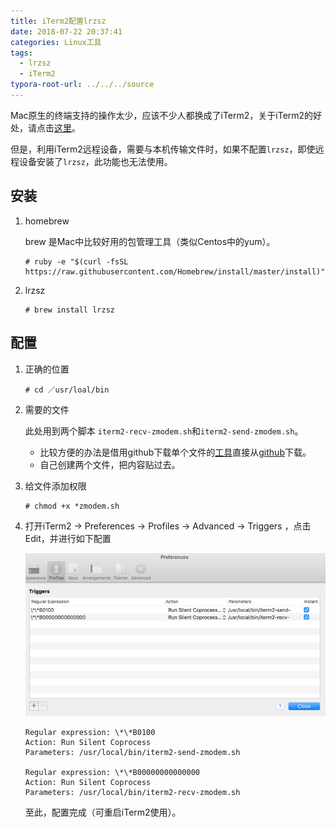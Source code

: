 ```yaml
---
title: iTerm2配置lrzsz
date: 2018-07-22 20:37:41
categories: Linux工具
tags:
  - lrzsz
  - iTerm2
typora-root-url: ../../../source
---
```


Mac原生的终端支持的操作太少，应该不少人都换成了iTerm2，关于iTerm2的好处，请点击[这里](https://www.zhihu.com/question/27447370)。

但是，利用iTerm2远程设备，需要与本机传输文件时，如果不配置`lrzsz`，即使远程设备安装了`lrzsz`，此功能也无法使用。
<!--more-->
## 安装

1. homebrew

   brew 是Mac中比较好用的包管理工具（类似Centos中的yum）。

   ```shell
   # ruby -e "$(curl -fsSL https://raw.githubusercontent.com/Homebrew/install/master/install)"
   ```

2. lrzsz

   ```shell
   # brew install lrzsz
   ```

## 配置

1. 正确的位置

   ```shell
   # cd ／usr/loal/bin
   ```

2. 需要的文件

   此处用到两个脚本 `iterm2-recv-zmodem.sh`和`iterm2-send-zmodem.sh`。

   - 比较方便的办法是借用github下载单个文件的[工具](https://minhaskamal.github.io/DownGit/#/home)直接从[github](https://github.com/mmastrac/iterm2-zmodem)下载。
   - 自己创建两个文件，把内容贴过去。

3. 给文件添加权限

   ```shell
   # chmod +x *zmodem.sh
   ```

4. 打开iTerm2 -> Preferences -> Profiles -> Advanced -> Triggers ，点击 Edit，并进行如下配置

   ![Mac_trigger](/images/others/Mac_trigger.png)

   ```shell
   Regular expression: \*\*B0100
   Action: Run Silent Coprocess
   Parameters: /usr/local/bin/iterm2-send-zmodem.sh
   
   Regular expression: \*\*B00000000000000
   Action: Run Silent Coprocess
   Parameters: /usr/local/bin/iterm2-recv-zmodem.sh
   ```

   至此，配置完成（可重启iTerm2使用）。